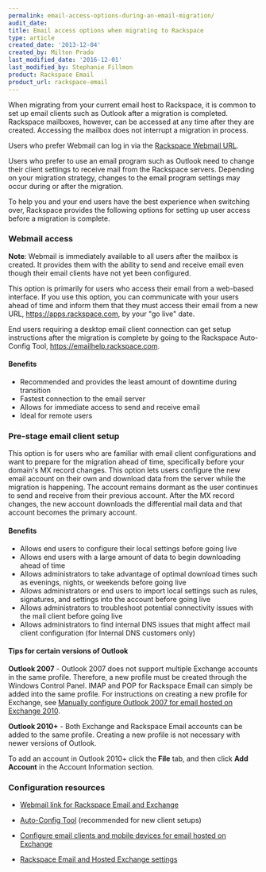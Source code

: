 ```yaml
---
permalink: email-access-options-during-an-email-migration/
audit_date:
title: Email access options when migrating to Rackspace
type: article
created_date: '2013-12-04'
created_by: Milton Prado
last_modified_date: '2016-12-01'
last_modified_by: Stephanie Fillmon
product: Rackspace Email
product_url: rackspace-email
---
```


When migrating from your current email host to Rackspace, it is common to set up email clients such as Outlook after a migration is completed. Rackspace mailboxes, however, can be accessed at any time after they are created. Accessing the mailbox does not interrupt a migration in process.

Users who prefer Webmail can log in via the [Rackspace Webmail
URL](https://apps.rackspace.com).

Users who prefer to use an email program such as Outlook need to
change their client settings to receive mail from the Rackspace
servers. Depending on your migration strategy, changes to the email
program settings may occur during or after the migration.

To help you and your end users have the best experience when switching
over, Rackspace provides the following options for setting up user
access before a migration is complete.

### Webmail access

**Note**: Webmail is immediately available to all users after the mailbox
is created. It provides them with the ability to send and receive email
even though their email clients have not yet been configured.

This option is primarily for users who access their email from a
web-based interface.  If you use this option, you can communicate with
your users ahead of time and inform them that they must access their
email from a new URL, <https://apps.rackspace.com>, by your "go live"
date.

End users requiring a desktop email client connection can get setup
instructions after the migration is complete by going to the Rackspace
Auto-Config Tool, <https://emailhelp.rackspace.com>.

#### Benefits

-   Recommended and provides the least amount of downtime during
    transition
-   Fastest connection to the email server
-   Allows for immediate access to send and receive email
-   Ideal for remote users

### Pre-stage email client setup

This option is for users who are familiar with email client
configurations and want to prepare for the migration ahead of time,
specifically before your domain's MX record changes. This option lets
users configure the new email account on their own and download data
from the server while the migration is happening. The account remains
dormant as the user continues to send and receive from their previous
account. After the MX record changes, the new account downloads the
differential mail data and that account becomes the primary account.

#### Benefits

-   Allows end users to configure their local settings before going live
-   Allows end users with a large amount of data to begin downloading
    ahead of time
-   Allows administrators to take advantage of optimal download times
    such as evenings, nights, or weekends before going live
-   Allows administrators or end users to import local settings such as
    rules, signatures, and settings into the account before going live
-   Allows administrators to troubleshoot potential connectivity issues
    with the mail client before going live
-   Allows administrators to find internal DNS issues that might affect
    mail client configuration (for Internal DNS customers only)

#### Tips for certain versions of Outlook

**Outlook 2007** - Outlook 2007 does not support multiple Exchange
accounts in the same profile. Therefore, a new profile must be created
through the Windows Control Panel. IMAP and POP for Rackspace Email can
simply be added into the same profile. For instructions on creating a
new profile for Exchange, see [Manually configure Outlook 2007 for email hosted on Exchange 2010](/how-to/manually-configure-outlook-2007-for-email-hosted-on-exchange-2010).

**Outlook 2010+** - Both Exchange and Rackspace Email accounts can be
added to the same profile.  Creating a new profile is not necessary with
newer versions of Outlook.

To add an account in Outlook 2010+ click the **File** tab, and then
click **Add Account** in the Account Information section.

### Configuration resources

- [Webmail link for Rackspace Email and Exchange](https://apps.rackspace.com)

- [Auto-Config Tool](https://emailhelp.rackspace.com) (recommended for new
client setups)

- [Configure email clients and mobile devices for email hosted on Exchange](/how-to/configure-email-clients-and-mobile-devices-for-email-hosted-on-exchange)

- [Rackspace Email and Hosted Exchange settings](/how-to/rackspace-email-and-hosted-exchange-settings)
